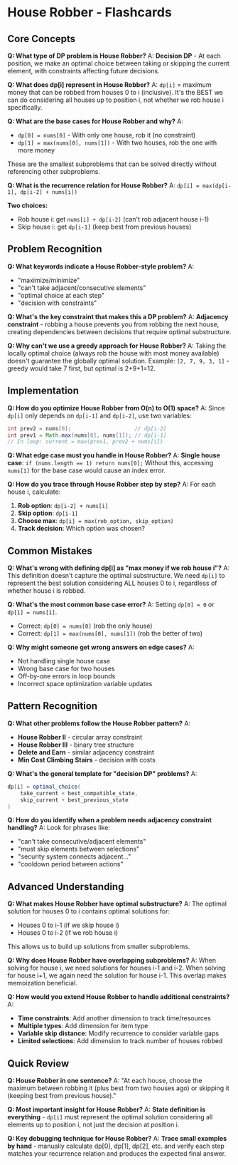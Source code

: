 # House Robber - Flashcards

## Core Concepts

**Q: What type of DP problem is House Robber?**
A: **Decision DP** - At each position, we make an optimal choice between taking or skipping the current element, with constraints affecting future decisions.

**Q: What does dp[i] represent in House Robber?**
A: `dp[i]` = maximum money that can be robbed from houses 0 to i (inclusive). It's the BEST we can do considering all houses up to position i, not whether we rob house i specifically.

**Q: What are the base cases for House Robber and why?**
A:
- `dp[0] = nums[0]` - With only one house, rob it (no constraint)
- `dp[1] = max(nums[0], nums[1])` - With two houses, rob the one with more money

These are the smallest subproblems that can be solved directly without referencing other subproblems.

**Q: What is the recurrence relation for House Robber?**
A: `dp[i] = max(dp[i-1], dp[i-2] + nums[i])`

**Two choices:**
- Rob house i: get `nums[i] + dp[i-2]` (can't rob adjacent house i-1)
- Skip house i: get `dp[i-1]` (keep best from previous houses)

## Problem Recognition

**Q: What keywords indicate a House Robber-style problem?**
A:
- "maximize/minimize"
- "can't take adjacent/consecutive elements"
- "optimal choice at each step"
- "decision with constraints"

**Q: What's the key constraint that makes this a DP problem?**
A: **Adjacency constraint** - robbing a house prevents you from robbing the next house, creating dependencies between decisions that require optimal substructure.

**Q: Why can't we use a greedy approach for House Robber?**
A: Taking the locally optimal choice (always rob the house with most money available) doesn't guarantee the globally optimal solution. Example: `[2, 7, 9, 3, 1]` - greedy would take 7 first, but optimal is 2+9+1=12.

## Implementation

**Q: How do you optimize House Robber from O(n) to O(1) space?**
A: Since `dp[i]` only depends on `dp[i-1]` and `dp[i-2]`, use two variables:
```java
int prev2 = nums[0];                    // dp[i-2]
int prev1 = Math.max(nums[0], nums[1]); // dp[i-1]
// In loop: current = max(prev1, prev2 + nums[i])
```

**Q: What edge case must you handle in House Robber?**
A: **Single house case**: `if (nums.length == 1) return nums[0];`
Without this, accessing `nums[1]` for the base case would cause an index error.

**Q: How do you trace through House Robber step by step?**
A: For each house i, calculate:
1. **Rob option**: `dp[i-2] + nums[i]`
2. **Skip option**: `dp[i-1]`
3. **Choose max**: `dp[i] = max(rob_option, skip_option)`
4. **Track decision**: Which option was chosen?

## Common Mistakes

**Q: What's wrong with defining dp[i] as "max money if we rob house i"?**
A: This definition doesn't capture the optimal substructure. We need `dp[i]` to represent the best solution considering ALL houses 0 to i, regardless of whether house i is robbed.

**Q: What's the most common base case error?**
A: Setting `dp[0] = 0` or `dp[1] = nums[1]`.
- Correct: `dp[0] = nums[0]` (rob the only house)
- Correct: `dp[1] = max(nums[0], nums[1])` (rob the better of two)

**Q: Why might someone get wrong answers on edge cases?**
A:
- Not handling single house case
- Wrong base case for two houses
- Off-by-one errors in loop bounds
- Incorrect space optimization variable updates

## Pattern Recognition

**Q: What other problems follow the House Robber pattern?**
A:
- **House Robber II** - circular array constraint
- **House Robber III** - binary tree structure
- **Delete and Earn** - similar adjacency constraint
- **Min Cost Climbing Stairs** - decision with costs

**Q: What's the general template for "decision DP" problems?**
A:
```java
dp[i] = optimal_choice(
    take_current + best_compatible_state,
    skip_current + best_previous_state
)
```

**Q: How do you identify when a problem needs adjacency constraint handling?**
A: Look for phrases like:
- "can't take consecutive/adjacent elements"
- "must skip elements between selections"
- "security system connects adjacent..."
- "cooldown period between actions"

## Advanced Understanding

**Q: What makes House Robber have optimal substructure?**
A: The optimal solution for houses 0 to i contains optimal solutions for:
- Houses 0 to i-1 (if we skip house i)
- Houses 0 to i-2 (if we rob house i)

This allows us to build up solutions from smaller subproblems.

**Q: Why does House Robber have overlapping subproblems?**
A: When solving for house i, we need solutions for houses i-1 and i-2. When solving for house i+1, we again need the solution for house i-1. This overlap makes memoization beneficial.

**Q: How would you extend House Robber to handle additional constraints?**
A:
- **Time constraints**: Add another dimension to track time/resources
- **Multiple types**: Add dimension for item type
- **Variable skip distance**: Modify recurrence to consider variable gaps
- **Limited selections**: Add dimension to track number of houses robbed

## Quick Review

**Q: House Robber in one sentence?**
A: "At each house, choose the maximum between robbing it (plus best from two houses ago) or skipping it (keeping best from previous house)."

**Q: Most important insight for House Robber?**
A: **State definition is everything** - `dp[i]` must represent the optimal solution considering all elements up to position i, not just the decision at position i.

**Q: Key debugging technique for House Robber?**
A: **Trace small examples by hand** - manually calculate dp[0], dp[1], dp[2], etc. and verify each step matches your recurrence relation and produces the expected final answer.